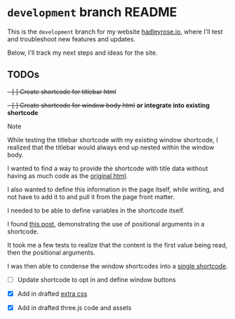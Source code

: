 # `development` branch README

This is the `development` branch for my website [hadleyrose.io](http://hadleyrose.io), where I'll test and troubleshoot new features and updates. 

Below, I'll track my next steps and ideas for the site.

## TODOs
~~- [ ] Create shortcode for titlebar html~~

~~- [ ] Create shortcode for window body html~~ **or integrate into existing shortcode**

> [!NOTE]
>
> While testing the titlebar shortcode with my existing window shortcode, I realized that the titlebar would always end up nested within the window body.
>
> I wanted to find a way to provide the shortcode with title data without having as much code as the [original html](https://github.com/hadleyrose/webby/blob/b887212d8e325a467fe9e917f2e2573ac005629a/src/index.md?plain=1#L7-L23).
>
> I also wanted to define this information in the page itself, while writing, and not have to add it to and pull it from the page front matter.
>
> I needed to be able to define variables in the shortcode itself.
>
> I found [this post](https://css-irl.info/a-versatile-markdown-shortcode-for-eleventy/), demonstrating the use of positional arguments in a shortcode.
>
> It took me a few tests to realize that the content is the first value being read, then the positional arguments.
>
> I was then able to condense the window shortcodes into a [single shortcode](https://github.com/hadleyrose/webby/blob/0ffa4776d976ccaa6703129fcd3355f51e9ec044/src/js/shortcodes/window.js#L15).

- [ ] Update shortcode to opt in and define window buttons
- [x] Add in drafted [extra css](src/styles/extra.css)
- [x] Add in drafted three.js code and assets



